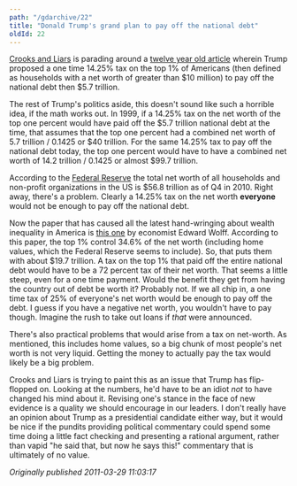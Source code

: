 ```yaml
---
path: "/gdarchive/22"
title: "Donald Trump's grand plan to pay off the national debt"
oldId: 22
---
```

[Crooks and Liars](http://crooksandliars.com/karoli/donald-trump-lets-tax-rich-pay-national-deb) is parading around a [twelve year old article](http://articles.cnn.com/1999-11-09/politics/trump.rich_1_donald-trump-trump-said-trump-trump-said-the?_s=PM:ALLPOLITICS) wherein Trump proposed a one time 14.25% tax on the top 1% of Americans (then defined as households with a net worth of greater than $10 million) to pay off the national debt then $5.7 trillion.

The rest of Trump's politics aside, this doesn't sound like such a horrible idea, if the math works out. In 1999, if a 14.25% tax on the net worth of the top one percent would have paid off the $5.7 trillion national debt at the time, that assumes that the top one percent had a combined net worth of 5.7 trillion / 0.1425 or $40 trillion. For the same 14.25% tax to pay off the national debt today, the top one percent would have to have a combined net worth of 14.2 trillion / 0.1425 or almost $99.7 trillion.

According to the [Federal Reserve](http://www.federalreserve.gov/releases/z1/current/z1r-5.pdf) the total net worth of all households and non-profit organizations in the US is $56.8 trillion as of Q4 in 2010. Right away, there's a problem. Clearly a 14.25% tax on the net worth **everyone** would not be enough to pay off the national debt.

Now the paper that has caused all the latest hand-wringing about wealth inequality in America is [this one](http://www.levyinstitute.org/pubs/wp_589.pdf) by economist Edward Wolff. According to this paper, the top 1% control 34.6% of the net worth (including home values, which the Federal Reserve seems to include). So, that puts them with about $19.7 trillion. A tax on the top 1% that paid off the entire national debt would have to be a 72 percent tax of their net worth. That seems a little steep, even for a one time payment. Would the benefit they get from having the country out of debt be worth it? Probably not. If we all chip in, a one time tax of 25% of everyone's net worth would be enough to pay off the debt. I guess if you have a negative net worth, you wouldn't have to pay though. Imagine the rush to take out loans if *that* were announced.

There's also practical problems that would arise from a tax on net-worth. As mentioned, this includes home values, so a big chunk of most people's net worth is not very liquid. Getting the money to actually pay the tax would likely be a big problem.

Crooks and Liars is trying to paint this as an issue that Trump has flip-flopped on. Looking at the numbers, he'd have to be an idiot *not* to have changed his mind about it. Revising one's stance in the face of new evidence is a quality we should encourage in our leaders. I don't really have an opinion about Trump as a presidential candidate either way, but it would be nice if the pundits providing political commentary could spend some time doing a little fact checking and presenting a rational argument, rather than vapid "he said that, but now he says this!" commentary that is ultimately of no value.

*Originally published 2011-03-29 11:03:17*